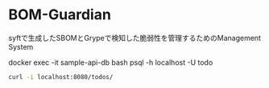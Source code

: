 # BOM-Guardian
syftで生成したSBOMとGrypeで検知した脆弱性を管理するためのManagement System

docker exec -it sample-api-db bash
psql -h localhost -U todo


```bash
curl -i localhost:8080/todos/
```